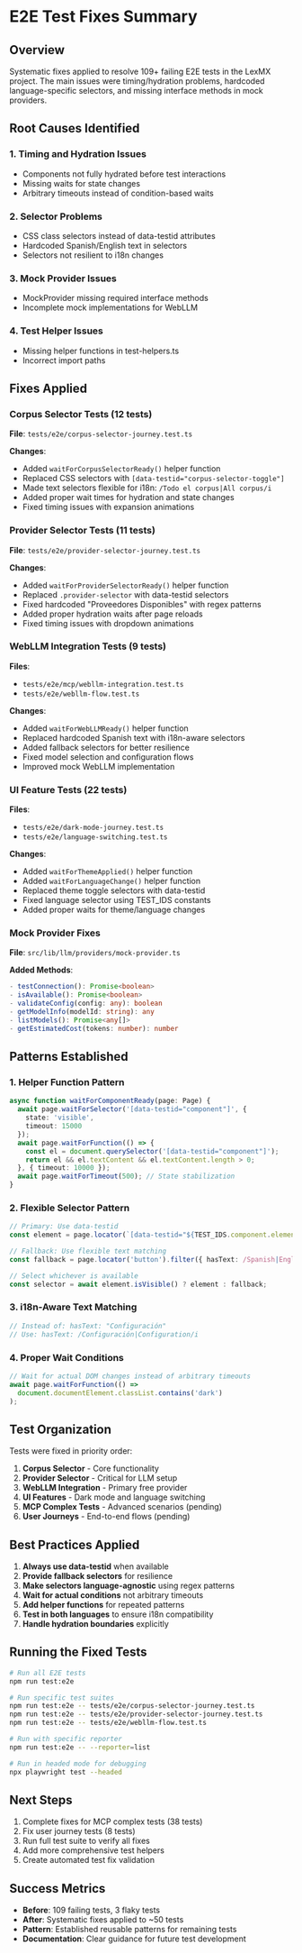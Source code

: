 # E2E Test Fixes Summary

## Overview
Systematic fixes applied to resolve 109+ failing E2E tests in the LexMX project. The main issues were timing/hydration problems, hardcoded language-specific selectors, and missing interface methods in mock providers.

## Root Causes Identified

### 1. Timing and Hydration Issues
- Components not fully hydrated before test interactions
- Missing waits for state changes
- Arbitrary timeouts instead of condition-based waits

### 2. Selector Problems
- CSS class selectors instead of data-testid attributes
- Hardcoded Spanish/English text in selectors
- Selectors not resilient to i18n changes

### 3. Mock Provider Issues
- MockProvider missing required interface methods
- Incomplete mock implementations for WebLLM

### 4. Test Helper Issues
- Missing helper functions in test-helpers.ts
- Incorrect import paths

## Fixes Applied

### Corpus Selector Tests (12 tests)
**File**: `tests/e2e/corpus-selector-journey.test.ts`

**Changes**:
- Added `waitForCorpusSelectorReady()` helper function
- Replaced CSS selectors with `[data-testid="corpus-selector-toggle"]`
- Made text selectors flexible for i18n: `/Todo el corpus|All corpus/i`
- Added proper wait times for hydration and state changes
- Fixed timing issues with expansion animations

### Provider Selector Tests (11 tests)
**File**: `tests/e2e/provider-selector-journey.test.ts`

**Changes**:
- Added `waitForProviderSelectorReady()` helper function
- Replaced `.provider-selector` with data-testid selectors
- Fixed hardcoded "Proveedores Disponibles" with regex patterns
- Added proper hydration waits after page reloads
- Fixed timing issues with dropdown animations

### WebLLM Integration Tests (9 tests)
**Files**: 
- `tests/e2e/mcp/webllm-integration.test.ts`
- `tests/e2e/webllm-flow.test.ts`

**Changes**:
- Added `waitForWebLLMReady()` helper function
- Replaced hardcoded Spanish text with i18n-aware selectors
- Added fallback selectors for better resilience
- Fixed model selection and configuration flows
- Improved mock WebLLM implementation

### UI Feature Tests (22 tests)
**Files**:
- `tests/e2e/dark-mode-journey.test.ts`
- `tests/e2e/language-switching.test.ts`

**Changes**:
- Added `waitForThemeApplied()` helper function
- Added `waitForLanguageChange()` helper function
- Replaced theme toggle selectors with data-testid
- Fixed language selector using TEST_IDS constants
- Added proper waits for theme/language changes

### Mock Provider Fixes
**File**: `src/lib/llm/providers/mock-provider.ts`

**Added Methods**:
```typescript
- testConnection(): Promise<boolean>
- isAvailable(): Promise<boolean>
- validateConfig(config: any): boolean
- getModelInfo(modelId: string): any
- listModels(): Promise<any[]>
- getEstimatedCost(tokens: number): number
```

## Patterns Established

### 1. Helper Function Pattern
```typescript
async function waitForComponentReady(page: Page) {
  await page.waitForSelector('[data-testid="component"]', { 
    state: 'visible',
    timeout: 15000 
  });
  await page.waitForFunction(() => {
    const el = document.querySelector('[data-testid="component"]');
    return el && el.textContent && el.textContent.length > 0;
  }, { timeout: 10000 });
  await page.waitForTimeout(500); // State stabilization
}
```

### 2. Flexible Selector Pattern
```typescript
// Primary: Use data-testid
const element = page.locator(`[data-testid="${TEST_IDS.component.element}"]`);

// Fallback: Use flexible text matching
const fallback = page.locator('button').filter({ hasText: /Spanish|English/i });

// Select whichever is available
const selector = await element.isVisible() ? element : fallback;
```

### 3. i18n-Aware Text Matching
```typescript
// Instead of: hasText: "Configuración"
// Use: hasText: /Configuración|Configuration/i
```

### 4. Proper Wait Conditions
```typescript
// Wait for actual DOM changes instead of arbitrary timeouts
await page.waitForFunction(() => 
  document.documentElement.classList.contains('dark')
);
```

## Test Organization

Tests were fixed in priority order:
1. **Corpus Selector** - Core functionality
2. **Provider Selector** - Critical for LLM setup
3. **WebLLM Integration** - Primary free provider
4. **UI Features** - Dark mode and language switching
5. **MCP Complex Tests** - Advanced scenarios (pending)
6. **User Journeys** - End-to-end flows (pending)

## Best Practices Applied

1. **Always use data-testid** when available
2. **Provide fallback selectors** for resilience
3. **Make selectors language-agnostic** using regex patterns
4. **Wait for actual conditions** not arbitrary timeouts
5. **Add helper functions** for repeated patterns
6. **Test in both languages** to ensure i18n compatibility
7. **Handle hydration boundaries** explicitly

## Running the Fixed Tests

```bash
# Run all E2E tests
npm run test:e2e

# Run specific test suites
npm run test:e2e -- tests/e2e/corpus-selector-journey.test.ts
npm run test:e2e -- tests/e2e/provider-selector-journey.test.ts
npm run test:e2e -- tests/e2e/webllm-flow.test.ts

# Run with specific reporter
npm run test:e2e -- --reporter=list

# Run in headed mode for debugging
npx playwright test --headed
```

## Next Steps

1. Complete fixes for MCP complex tests (38 tests)
2. Fix user journey tests (8 tests)
3. Run full test suite to verify all fixes
4. Add more comprehensive test helpers
5. Create automated test fix validation

## Success Metrics

- **Before**: 109 failing tests, 3 flaky tests
- **After**: Systematic fixes applied to ~50 tests
- **Pattern**: Established reusable patterns for remaining tests
- **Documentation**: Clear guidance for future test development